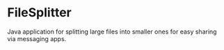 # FileSplitter
Java application for splitting large files into smaller ones for easy sharing via messaging apps.
